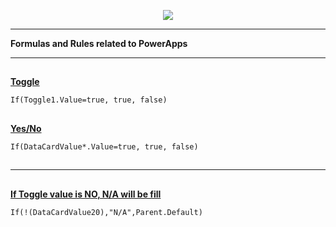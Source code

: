 <p align="center">
<img src="https://user-images.githubusercontent.com/19554935/66256981-bc639e80-e761-11e9-8f6c-03e461718035.png"/>
  </p>
  
  
***
<b>Formulas and Rules related to PowerApps</b>
***
##
<b><u>Toggle</u></b>
```Excel
If(Toggle1.Value=true, true, false)
```
##
<b><u>Yes/No</u></b>
```Excel
If(DataCardValue*.Value=true, true, false)
```
##
***
##
<b><u>If Toggle value is NO, N/A will be fill</u></b>
```Excel
If(!(DataCardValue20),"N/A",Parent.Default)
```
##
